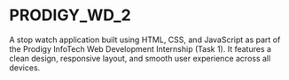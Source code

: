 # PRODIGY_WD_2
A stop watch application built using HTML, CSS, and JavaScript as part of the Prodigy InfoTech Web Development Internship (Task 1). It features a clean design, responsive layout, and smooth user experience across all devices.
